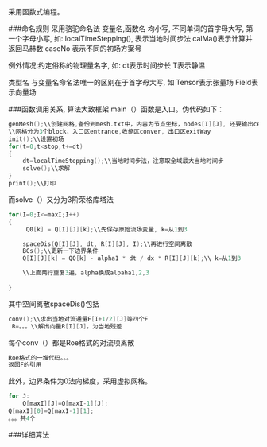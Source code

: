 采用函数式编程。

###命名规则
采用骆驼命名法
变量名,函数名 均小写, 不同单词的首字母大写, 第一个字母小写, 如:
localTimeStepping(), 表示当地时间步法
calMa()表示计算并返回马赫数
caseNo 表示不同的初场方案号

例外情况:约定俗称的物理量名字, 如:
dt表示时间步长
T表示静温

类型名 与变量名命名法唯一的区别在于首字母大写, 如
Tensor表示张量场
Field表示向量场

###函数调用关系, 算法大致框架
main（）函数是入口。伪代码如下：

```c++
genMesh();\\创建网格,备份到mesh.txt中，内容为节点坐标，nodes[I][J], 还要输出center[I][J]
\\网格分为3个block，入口区entrance,收缩区conver, 出口区exitWay
init();\\设置初场
for(t=0;t<stop;t+=dt)
{
    dt=localTimeStepping();\\当地时间步法，注意取全域最大当地时间步
    solve();\\求解
}
print();\\打印
```



而solve（）又分为3阶荣格库塔法

```c++
for(I=0;I<=maxI;I++)
{
	 Q0[k] = Q[I][J][k];\\先保存原始流场变量, k=从1到3

	spaceDis(Q[I][J], dt, R[I][J], I);\\再进行空间离散
    BCs();\\更新一下边界条件
	Q[I][J][k] = Q0[k] - alpha1 * dt / dx * R[I][J][k];\\ k=从1到3

	\\上面两行重复3遍，alpha换成alpaha1,2,3
     
}
```

其中空间离散spaceDis()包括

```c++
conv();\\求出当地对流通量F[I+1/2][J]等四个F
 R=。。。\\解出向量R[I][J]，为当地残差

```



每个conv（）都是Roe格式的对流项离散

```c++
Roe格式的一堆代码。。。
返回F的引用
```

此外，边界条件为0法向梯度，采用虚拟网格。

```c++
for J:
    Q[maxI][J]=Q[maxI-1][J];
Q[maxI][0]=Q[maxI-1][1];
。。。共4个
```

###详细算法

####